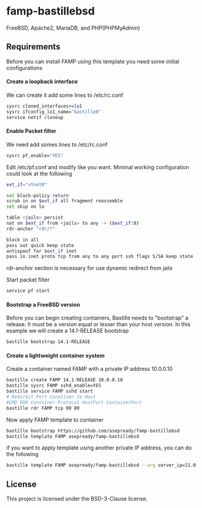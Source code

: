 # famp-bastillebsd
FreeBSD, Apache2, MariaDB, and PHP(PHPMyAdmin)

## Requirements
Before you can install FAMP using this template you need some initial configurations

#### Create a loopback interface
We can create it add some lines to /etc/rc.conf
```sh
sysrc cloned_interfaces+=lo1
sysrc ifconfig_lo1_name="bastille0"
service netif cloneup
```
#### Enable Packet filter
We need add somes lines to /etc/rc.conf

```sh
sysrc pf_enable="YES"
```
Edit /etc/pf.conf and modify like you want. Minimal working configuration could look at the following

```sh
ext_if="vtnet0"

set block-policy return
scrub in on $ext_if all fragment reassemble
set skip on lo

table <jails> persist
nat on $ext_if from <jails> to any -> ($ext_if:0)
rdr-anchor "rdr/*"

block in all
pass out quick keep state
antispoof for $ext_if inet
pass in inet proto tcp from any to any port ssh flags S/SA keep state
```
rdr-anchor section is necessary for use dynamic redirect from jails

Start packet filter

```sh
service pf start
```

#### Bootstrap a FreeBSD version
Before you can begin creating containers, Bastille needs to "bootstrap" a release. It must be a version equal or lesser than your host version. In this example we will create a 14.1-RELEASE bootstrap

```sh
bastille bootstrap 14.1-RELEASE
```
#### Create a lightweight container system
Create a container named FAMP with a private IP address 10.0.0.10

```sh
bastille create FAMP 14.1-RELEASE 10.0.0.10
bastille sysrc FAMP sshd_enable=YES
bastille service FAMP sshd start
# Redirect Port Conatiner to Host
#CMD RDR Container Protocol HostPort ContainerPort
bastille rdr FAMP tcp 80 80
```
Now apply FAMP template to container

```sh
bastille bootstrap https://github.com/asepready/famp-bastillebsd
bastille template FAMP asepready/famp-bastillebsd
```
if you want to apply template using another private IP address, you can do the following

```sh
bastille template FAMP asepready/famp-bastillebsd --arg server_ip=11.0.0.2
```
## License
This project is licensed under the BSD-3-Clause license.
